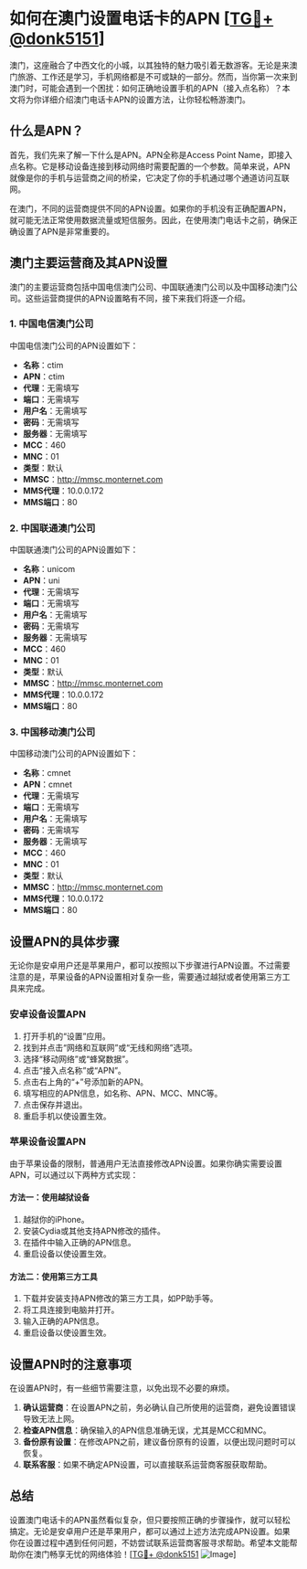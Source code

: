 # 如何在澳门设置电话卡的APN [[TG💪+ @donk5151](https://t.me/s/donk5151)]

澳门，这座融合了中西文化的小城，以其独特的魅力吸引着无数游客。无论是来澳门旅游、工作还是学习，手机网络都是不可或缺的一部分。然而，当你第一次来到澳门时，可能会遇到一个困扰：如何正确地设置手机的APN（接入点名称）？本文将为你详细介绍澳门电话卡APN的设置方法，让你轻松畅游澳门。

## 什么是APN？

首先，我们先来了解一下什么是APN。APN全称是Access Point Name，即接入点名称。它是移动设备连接到移动网络时需要配置的一个参数。简单来说，APN就像是你的手机与运营商之间的桥梁，它决定了你的手机通过哪个通道访问互联网。

在澳门，不同的运营商提供不同的APN设置。如果你的手机没有正确配置APN，就可能无法正常使用数据流量或短信服务。因此，在使用澳门电话卡之前，确保正确设置了APN是非常重要的。

## 澳门主要运营商及其APN设置

澳门的主要运营商包括中国电信澳门公司、中国联通澳门公司以及中国移动澳门公司。这些运营商提供的APN设置略有不同，接下来我们将逐一介绍。

### 1. 中国电信澳门公司

中国电信澳门公司的APN设置如下：

- **名称**：ctim
- **APN**：ctim
- **代理**：无需填写
- **端口**：无需填写
- **用户名**：无需填写
- **密码**：无需填写
- **服务器**：无需填写
- **MCC**：460
- **MNC**：01
- **类型**：默认
- **MMSC**：http://mmsc.monternet.com
- **MMS代理**：10.0.0.172
- **MMS端口**：80

### 2. 中国联通澳门公司

中国联通澳门公司的APN设置如下：

- **名称**：unicom
- **APN**：uni
- **代理**：无需填写
- **端口**：无需填写
- **用户名**：无需填写
- **密码**：无需填写
- **服务器**：无需填写
- **MCC**：460
- **MNC**：01
- **类型**：默认
- **MMSC**：http://mmsc.monternet.com
- **MMS代理**：10.0.0.172
- **MMS端口**：80

### 3. 中国移动澳门公司

中国移动澳门公司的APN设置如下：

- **名称**：cmnet
- **APN**：cmnet
- **代理**：无需填写
- **端口**：无需填写
- **用户名**：无需填写
- **密码**：无需填写
- **服务器**：无需填写
- **MCC**：460
- **MNC**：01
- **类型**：默认
- **MMSC**：http://mmsc.monternet.com
- **MMS代理**：10.0.0.172
- **MMS端口**：80

## 设置APN的具体步骤

无论你是安卓用户还是苹果用户，都可以按照以下步骤进行APN设置。不过需要注意的是，苹果设备的APN设置相对复杂一些，需要通过越狱或者使用第三方工具来完成。

### 安卓设备设置APN

1. 打开手机的“设置”应用。
2. 找到并点击“网络和互联网”或“无线和网络”选项。
3. 选择“移动网络”或“蜂窝数据”。
4. 点击“接入点名称”或“APN”。
5. 点击右上角的“+”号添加新的APN。
6. 填写相应的APN信息，如名称、APN、MCC、MNC等。
7. 点击保存并退出。
8. 重启手机以使设置生效。

### 苹果设备设置APN

由于苹果设备的限制，普通用户无法直接修改APN设置。如果你确实需要设置APN，可以通过以下两种方式实现：

#### 方法一：使用越狱设备

1. 越狱你的iPhone。
2. 安装Cydia或其他支持APN修改的插件。
3. 在插件中输入正确的APN信息。
4. 重启设备以使设置生效。

#### 方法二：使用第三方工具

1. 下载并安装支持APN修改的第三方工具，如PP助手等。
2. 将工具连接到电脑并打开。
3. 输入正确的APN信息。
4. 重启设备以使设置生效。

## 设置APN时的注意事项

在设置APN时，有一些细节需要注意，以免出现不必要的麻烦。

1. **确认运营商**：在设置APN之前，务必确认自己所使用的运营商，避免设置错误导致无法上网。
2. **检查APN信息**：确保输入的APN信息准确无误，尤其是MCC和MNC。
3. **备份原有设置**：在修改APN之前，建议备份原有的设置，以便出现问题时可以恢复。
4. **联系客服**：如果不确定APN设置，可以直接联系运营商客服获取帮助。

## 总结

设置澳门电话卡的APN虽然看似复杂，但只要按照正确的步骤操作，就可以轻松搞定。无论是安卓用户还是苹果用户，都可以通过上述方法完成APN设置。如果你在设置过程中遇到任何问题，不妨尝试联系运营商客服寻求帮助。希望本文能帮助你在澳门畅享无忧的网络体验！[[TG💪+ @donk5151](https://t.me/s/donk5151) ![Image](https://i.postimg.cc/rwNCRYN7/Snipaste-2025-04-30-17-27-05.png)]